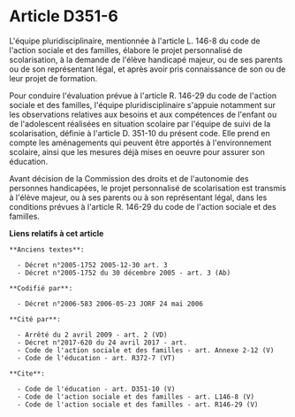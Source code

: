 # Article D351-6

L'équipe pluridisciplinaire, mentionnée à l'article L. 146-8 du code de l'action sociale et des familles, élabore le projet
personnalisé de scolarisation, à la demande de l'élève handicapé majeur, ou de ses parents ou de son représentant légal, et
après avoir pris connaissance de son ou de leur projet de formation. 

Pour conduire l'évaluation prévue à l'article R. 146-29 du code de l'action sociale et des familles, l'équipe
pluridisciplinaire s'appuie notamment sur les observations relatives aux besoins et aux compétences de l'enfant ou de
l'adolescent réalisées en situation scolaire par l'équipe de suivi de la scolarisation, définie à l'article D. 351-10 du
présent code. Elle prend en compte les aménagements qui peuvent être apportés à l'environnement scolaire, ainsi que les
mesures déjà mises en oeuvre pour assurer son éducation. 

Avant décision de la Commission des droits et de l'autonomie des personnes handicapées, le projet personnalisé de
scolarisation est transmis à l'élève majeur, ou à ses parents ou à son représentant légal, dans les conditions prévues à
l'article R. 146-29 du code de l'action sociale et des familles.

**Liens relatifs à cet article**

	**Anciens textes**:

	  - Décret n°2005-1752 2005-12-30 art. 3
	  - Décret n°2005-1752 du 30 décembre 2005 - art. 3 (Ab)

	**Codifié par**:

	  - Décret n°2006-583 2006-05-23 JORF 24 mai 2006

	**Cité par**:

	  - Arrêté du 2 avril 2009 - art. 2 (VD)
	  - Décret n°2017-620 du 24 avril 2017 - art.
	  - Code de l'action sociale et des familles - art. Annexe 2-12 (V)
	  - Code de l'éducation - art. R372-7 (VT)

	**Cite**:

	  - Code de l'éducation - art. D351-10 (V)
	  - Code de l'action sociale et des familles - art. L146-8 (V)
	  - Code de l'action sociale et des familles - art. R146-29 (V)
